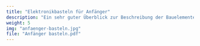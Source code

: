 ```yaml
---
title: "Elektronikbasteln für Anfänger"
description: "Ein sehr guter Überblick zur Beschreibung der Bauelemente aus der Elektronik für Profis."
weight: 5
img: "anfaenger-basteln.jpg"
file: "Anfänger basteln.pdf"
---
```


